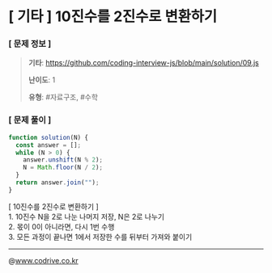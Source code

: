 # [ 기타 ] 10진수를 2진수로 변환하기

### [ 문제 정보 ]
> **기타**: https://github.com/coding-interview-js/blob/main/solution/09.js
> 
> **난이도**: 1
>
> **유형**: #자료구조, #수학


### [ 문제 풀이 ]
```JavaScript
function solution(N) {
  const answer = [];
  while (N > 0) {
    answer.unshift(N % 2);
    N = Math.floor(N / 2);
  }
  return answer.join("");
}

```
[ 10진수를 2진수로 변환하기 ]<br>1. 10진수 N을 2로 나눈 나머지 저장, N은 2로 나누기<br>2. 몫이 0이 아니라면, 다시 1번 수행<br>3. 모든 과정이 끝나면 1에서 저장한 수를 뒤부터 가져와 붙이기


---
@www.codrive.co.kr